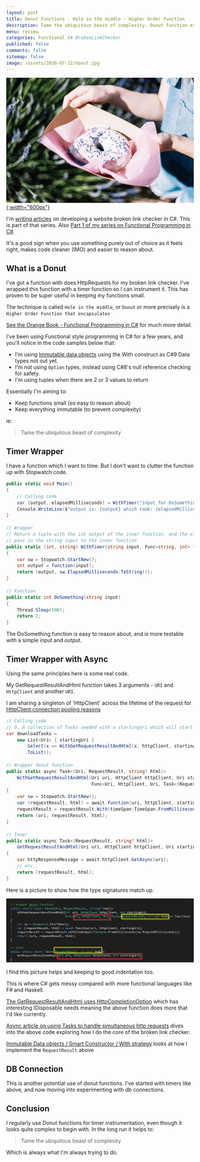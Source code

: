 ```yaml
---
layout: post
title: Donut Functions - Hole in the middle - Higher Order Function
description: Tame the ubiquitous beast of complexity. Donut function examples showing a timer.
menu: review
categories: Functional C# BrokenLinkChecker
published: false 
comments: false     
sitemap: false
image: /assets/2020-07-22/donut.jpg
---
```


[![alt text](/assets/2020-07-22/donut.jpg "Photo by @acreativegangster from Unsplash"){:width="600px"}](https://unsplash.com/@acreativegangster)

I'm [writing articles](/#BrokenLinkChecker) on developing a website broken link checker in C#. This is part of that series. Also
[Part 1 of my series on Functional Programming in C#](/2019/01/11/Learning-Functional-Programming-in-C-Sharp).

It's a good sign when you use something purely out of choice as it feels right, makes code cleaner (IMO) and easier to reason about.

## What is a Donut

I've got a function with does HttpRequests for my broken link checker. I've wrapped this function with a timer function so I can instrument it. This has proven to be super useful in keeping my functions small.

The technique is called `Hole in the middle`, or `Donut` or more precisely is a `Higher Order Function that encapsulates`

[See the Orange Book - Functional Programming in C#](https://livebook.manning.com/book/functional-programming-in-c-sharp/chapter-1/260) for much more detail.

I've been using Functional style programming in C# for a few years, and you'll notice in the code samples below that:

- I'm using [Immutable data objects](/2019/03/12/Functional-Programming-in-C-Sharp-Expressions-Options-Either#immutable-data-objects--smart-constructors) using the With construct as C#9 Data types not out yet.
- I'm not using `Option` types, instead using C#8's null reference checking for safety.
- I'm using tuples when there are 2 or 3 values to return

Essentially I'm aiming to:

- Keep functions small (so easy to reason about)
- Keep everything immutable (to prevent complexity)

ie:

> Tame the ubiquitous beast of complexity

## Timer Wrapper

I have a function which I want to time. But I don't want to clutter the function up with Stopwatch code.

```cs
public static void Main()
{
    // Calling code
    var (output, elapsedMilliseconds) = WithTimer("input for DoSomething", DoSomething);
    Console.WriteLine($"output is: {output} which took: {elapsedMilliseconds}ms");
}

// Wrapper
// Return a tuple with the int output of the inner function, and the elapsedMilliseconds of this WithTimer wrapper
// pass in the string input to the inner function
public static (int, string) WithTimer(string input, Func<string, int> function)
{
    var sw = Stopwatch.StartNew();
    int output = function(input);
    return (output, sw.ElapsedMilliseconds.ToString());
}

// Function
public static int DoSomething(string input)
{
    Thread.Sleep(500);
    return 2;
}
```

The DoSomething function is easy to reason about, and is more testable with a simple input and output.

## Timer Wrapper with Async

Using the same principles here is some real code.

My GetRequestResultAndHtml function takes 3 arguments - `URI` and `HttpClient` and another `URI`.

I am sharing a singleton of 'HttpClient' across the lifetime of the request for [HttpClient connection pooling reasons](https://www.stevejgordon.co.uk/httpclient-connection-pooling-in-dotnet-core)

```cs
// Calling code
// 0. A collection of Tasks seeded with a startingUri which will start straight away
var downloadTasks =
    new List<Uri> { startingUri }
       .Select(x => WithGetRequestResultAndHtml(x, httpClient, startingUri, GetRequestResultAndHtml))
       .ToList();

// Wrapper donut function
public static async Task<(Uri, RequestResult, string? html)>
    WithGetRequestResultAndHtml(Uri uri, HttpClient httpClient, Uri startingUri,
                                Func<Uri, HttpClient, Uri, Task<(RequestResult, string? html)>> function)
{
    var sw = Stopwatch.StartNew();
    var (requestResult, html) = await function(uri, httpClient, startingUri);
    requestResult = requestResult.With(timeSpan:TimeSpan.FromMilliseconds(sw.ElapsedMilliseconds));
    return (uri, requestResult, html);
}

// Inner
public static async Task<(RequestResult, string? html)>
    GetRequestResultAndHtml(Uri uri, HttpClient httpClient, Uri startingUri)
{
    var httpResponseMessage = await httpClient.GetAsync(uri);
    // etc..
    return (requestResult, html);
}
```

Here is a picture to show how the type signatures match up.

![alt text](/assets/2020-07-22/signatures.jpg "Signatures")

I find this picture helps and keeping to good indentation too.

This is where C# gets messy compared with more functional languages like F# and Haskell.

[The GetRequestResultAndHtml uses HttpCompletionOption](https://www.stevejgordon.co.uk/using-httpcompletionoption-responseheadersread-to-improve-httpclient-performance-dotnet) which has interesting IDisposable needs meaning the above function does more that I'd like currently.

[Async article on using Tasks to handle simultaneous http requests](/2020/07/23/concurrency-async-await-and-task) dives into the above code exploring how I do the core of the broken link checker.

[Immutable Data objects / Smart Constructor / With strategy](/2019/03/12/Functional-Programming-in-C-Sharp-Expressions-Options-Either#immutable-data-objects--smart-constructors) looks at how I implement the `RequestResult` above

## DB Connection

This is another potential use of donut functions. I've started with timers like above, and now moving into experimenting with db connections.

## Conclusion

I regularly use Donut functions for timer instrumentation, even though it looks quite complex to begin with. In the long run it helps to:

> Tame the ubiquitous beast of complexity

Which is always what I'm always trying to do.
